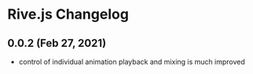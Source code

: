 # Rive.js Changelog

## 0.0.2 (Feb 27, 2021)
- control of individual animation playback and mixing is much improved